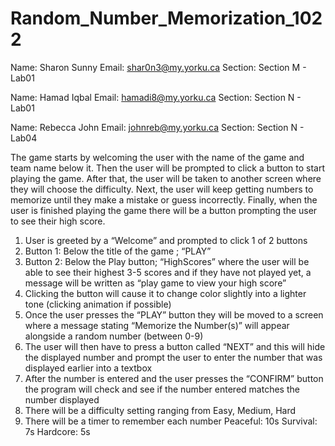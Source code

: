 # Random_Number_Memorization_1022
Name: Sharon Sunny
Email: shar0n3@my.yorku.ca
Section: Section M - Lab01

Name: Hamad Iqbal
Email: hamadi8@my.yorku.ca
Section: Section N - Lab01

Name: Rebecca John
Email: johnreb@my.yorku.ca
Section: Section N - Lab04

The game starts by welcoming the user with the name of the game and team name below it. Then the user will be prompted to click a button to start playing the game. After that, the user will be taken to another screen where they will choose the difficulty. Next, the user will keep getting numbers to memorize until they make a mistake or guess incorrectly. Finally, when the user is finished playing the game there will be a button prompting the user to see their high score. 

1. User is greeted by a “Welcome” and prompted to click 1 of 2 buttons
2. Button 1: Below the title of the game ; “PLAY”
3. Button 2: Below the Play button; “HighScores” where the user will be able to see their highest 3-5 scores and if they have not played yet, a message will be written as “play game to view your high score”
4. Clicking the button will cause it to change color slightly into a lighter tone (clicking animation if possible)
5. Once the user presses the “PLAY” button they will be moved to a screen where a message stating “Memorize the Number(s)” will appear alongside a random number (between 0-9) 
6. The user will then have to press a button called “NEXT” and this will hide the displayed number and prompt the user to enter the number that was displayed earlier into a textbox
7. After the number is entered and the user presses the “CONFIRM” button the program will check and see if the number entered matches the number displayed
8. There will be a difficulty setting ranging from Easy, Medium, Hard
9. There will be a timer to remember each number
Peaceful: 10s
Survival: 7s
Hardcore: 5s

